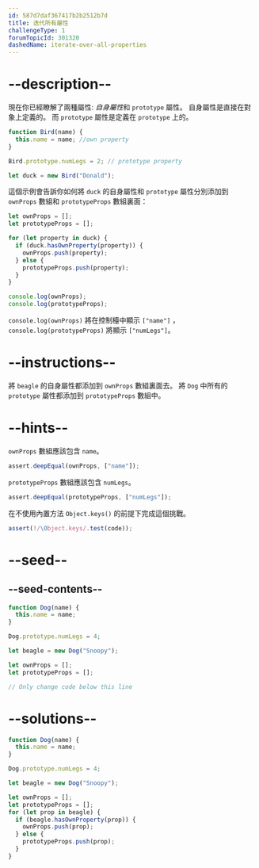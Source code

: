 ```yaml
---
id: 587d7daf367417b2b2512b7d
title: 迭代所有屬性
challengeType: 1
forumTopicId: 301320
dashedName: iterate-over-all-properties
---
```


# --description--

現在你已經瞭解了兩種屬性: <dfn>自身屬性</dfn>和 `prototype` 屬性。 自身屬性是直接在對象上定義的。 而 `prototype` 屬性是定義在 `prototype` 上的。

```js
function Bird(name) {
  this.name = name; //own property
}

Bird.prototype.numLegs = 2; // prototype property

let duck = new Bird("Donald");
```

這個示例會告訴你如何將 `duck` 的自身屬性和 `prototype` 屬性分別添加到 `ownProps` 數組和 `prototypeProps` 數組裏面：

```js
let ownProps = [];
let prototypeProps = [];

for (let property in duck) {
  if (duck.hasOwnProperty(property)) {
    ownProps.push(property);
  } else {
    prototypeProps.push(property);
  }
}

console.log(ownProps);
console.log(prototypeProps);
```

`console.log(ownProps)` 將在控制檯中顯示 `["name"]` ，`console.log(prototypeProps)` 將顯示 `["numLegs"]`。

# --instructions--

將 `beagle` 的自身屬性都添加到 `ownProps` 數組裏面去。 將 `Dog` 中所有的 `prototype` 屬性都添加到 `prototypeProps` 數組中。

# --hints--

`ownProps` 數組應該包含 `name`。

```js
assert.deepEqual(ownProps, ["name"]);
```

`prototypeProps` 數組應該包含 `numLegs`。

```js
assert.deepEqual(prototypeProps, ["numLegs"]);
```

在不使用內置方法 `Object.keys()` 的前提下完成這個挑戰。

```js
assert(!/\Object.keys/.test(code));
```

# --seed--

## --seed-contents--

```js
function Dog(name) {
  this.name = name;
}

Dog.prototype.numLegs = 4;

let beagle = new Dog("Snoopy");

let ownProps = [];
let prototypeProps = [];

// Only change code below this line
```

# --solutions--

```js
function Dog(name) {
  this.name = name;
}

Dog.prototype.numLegs = 4;

let beagle = new Dog("Snoopy");

let ownProps = [];
let prototypeProps = [];
for (let prop in beagle) {
  if (beagle.hasOwnProperty(prop)) {
    ownProps.push(prop);
  } else {
    prototypeProps.push(prop);
  }
}
```
